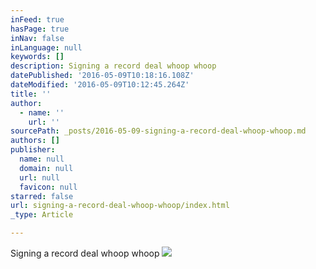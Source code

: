 ```yaml
---
inFeed: true
hasPage: true
inNav: false
inLanguage: null
keywords: []
description: Signing a record deal whoop whoop
datePublished: '2016-05-09T10:18:16.108Z'
dateModified: '2016-05-09T10:12:45.264Z'
title: ''
author:
  - name: ''
    url: ''
sourcePath: _posts/2016-05-09-signing-a-record-deal-whoop-whoop.md
authors: []
publisher:
  name: null
  domain: null
  url: null
  favicon: null
starred: false
url: signing-a-record-deal-whoop-whoop/index.html
_type: Article

---
```

Signing a record deal whoop whoop
![](https://the-grid-user-content.s3-us-west-2.amazonaws.com/41ee86fd-30e9-4854-939f-ea6c8d46b9bd.jpg)